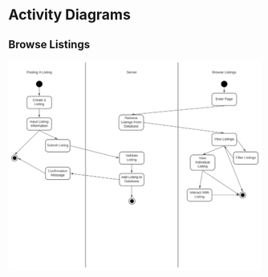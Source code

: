 # Activity Diagrams

## Browse Listings

![Browse Listing](img/PostBrowseListingActivityDiagram.svg)